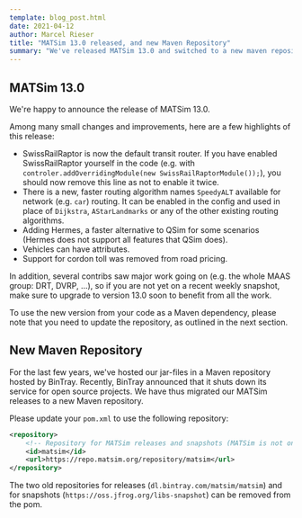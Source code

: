 ```yaml
---
template: blog_post.html
date: 2021-04-12
author: Marcel Rieser
title: "MATSim 13.0 released, and new Maven Repository"
summary: "We've released MATSim 13.0 and switched to a new maven repository."
---
```


## MATSim 13.0

We're happy to announce the release of MATSim 13.0.

Among many small changes and improvements, here are a few highlights of this release:

- SwissRailRaptor is now the default transit router.
  If you have enabled SwissRailRaptor yourself in the code (e.g. with `controler.addOverridingModule(new SwissRailRaptorModule());`), you should
  now remove this line as not to enable it twice.
- There is a new, faster routing algorithm names `SpeedyALT` available for network (e.g. `car`) routing. It can be enabled in the config and used
  in place of `Dijkstra`, `AStarLandmarks` or any of the other existing routing algorithms.
- Adding Hermes, a faster alternative to QSim for some scenarios (Hermes does not support all features that QSim does).
- Vehicles can have attributes.
- Support for cordon toll was removed from road pricing.
  
In addition, several contribs saw major work going on (e.g. the whole MAAS group: DRT, DVRP, ...), so if you are not yet on a recent
weekly snapshot, make sure to upgrade to version 13.0 soon to benefit from all the work.
  
To use the new version from your code as a Maven dependency, please note that you 
need to update the repository, as outlined in the next section.

  
## New Maven Repository

For the last few years, we've hosted our jar-files in a Maven repository hosted by BinTray.
Recently, BinTray announced that it shuts down its service for open source projects.
We have thus migrated our MATSim releases to a new Maven repository.

Please update your `pom.xml` to use the following repository:

```xml
<repository>
    <!-- Repository for MATSim releases and snapshots (MATSim is not on Maven central) -->
    <id>matsim</id>
    <url>https://repo.matsim.org/repository/matsim</url>
</repository>
```

The two old repositories for releases (`dl.bintray.com/matsim/matsim`) and for snapshots
(`https://oss.jfrog.org/libs-snapshot`) can be removed from the pom.


